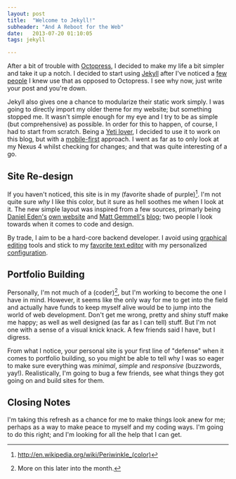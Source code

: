 ```yaml
---
layout: post
title:  "Welcome to Jekyll!"
subheader: "And A Reboot for the Web"
date:   2013-07-20 01:10:05
tags: jekyll

---
```


After a bit of trouble with [Octopress](http://octopress.org), I decided to 
make my life a bit simpler and take it up a notch. I decided to start using
[Jekyll](http://jekyllrb.com) after I've noticed a [few](http://sodevious.me)
[people](http://brandonbohling.com/) I knew use that as opposed to Octopress.
I see why now, just write your post and you're down.

Jekyll also gives one a chance to modularize their static work simply. I was
going to directly import my older theme for my website; but something stopped
me. It wasn't simple enough for my eye and I try to be as simple (but 
comprehensive) as possible. In order for this to happen, of course, I had to 
start from scratch. Being a [Yeti lover](http://foundation.zurb.com), I decided
to use it to work on this blog, but with a [mobile-first](http://designshack.net/articles/css/mobilefirst/) approach.
I went as far as to only look at my Nexus 4 whilst checking for changes; and
that was quite interesting of a go.

## Site Re-design
If you haven't noticed, this site is in my (favorite shade of purple)[^1].
I'm not quite sure *why* I like this color, but it sure as hell soothes me
when I look at it. The new simple layout was inspired from a few sources,
primarly being [Daniel Eden's](https://twitter.com/_dte) [own website](http://daneden.me/) and 
[Matt Gemmell's](https://twitter.com/mattgemmell) [blog](http://mattgemmell.com/); two people I look
towards when it comes to code and design.

By trade, I aim to be a hard-core backend developer. I avoid using
[graphical](http://www.adobe.com/mena_en/products/photoshop.html)
[editing](http://www.krita.org) tools and stick to my [favorite text editor](http://vim.org) with my
personalized [configuration](https://github.com/jalcine/vimrc).

## Portfolio Building
Personally, I'm not much of a (coder)[^2], but I'm working to become the one I have in mind.
However, it seems like the only way for me to get into the field and actually have funds to keep
myself alive would be to jump into the world of web development. Don't get me wrong, pretty and
shiny stuff make me happy; as well as well designed (as far as I can tell) stuff. But I'm not one
with a sense of a visual knick knack. A few friends said I have, but I digress.

From what I notice, your personal site is your first line of "defense" when it comes to portfolio
building, so you might be able to tell why I was so eager to make sure everything was *minimal*,
*simple* and *responsive* (buzzwords, yay!). Realistically, I'm going to bug a few friends, see what
things they got going on and build sites for them.

## Closing Notes
I'm taking this refresh as a chance for me to make things look anew for me; perhaps as a way to make
peace to myself and my coding ways. I'm going to do this right; and I'm looking for all the help
that I can get.

[^1]: http://en.wikipedia.org/wiki/Periwinkle_(color)
[^2]: More on this later into the month.
